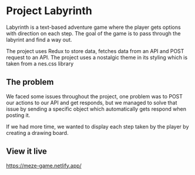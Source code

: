 # Project Labyrinth
Labyrinth is a text-based adventure game where the player gets options with direction on each step. The goal of the game is to pass through the labyrint and find a way out.

The project uses Redux to store data, fetches data from an API and POST request to an API. The project uses a nostalgic theme in its styling which is taken from a nes.css library

## The problem

We faced some issues throughout the project, one problem was to POST our actions to our API and get responds, but we managed to solve that issue by sending a specific object which automatically gets respond when posting it.

If we had more time, we wanted to display each step taken by the player by creating a drawing board. 

## View it live
https://meze-game.netlify.app/
